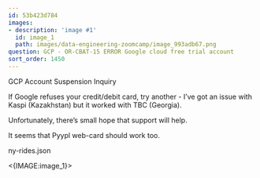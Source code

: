 ```yaml
---
id: 53b423d784
images:
- description: 'image #1'
  id: image_1
  path: images/data-engineering-zoomcamp/image_993adb67.png
question: GCP - OR-CBAT-15 ERROR Google cloud free trial account
sort_order: 1450
---
```


GCP Account Suspension Inquiry

If Google refuses your credit/debit card, try another - I’ve got an issue with Kaspi (Kazakhstan) but it worked with TBC (Georgia).

Unfortunately, there’s small hope that support will help.

It seems that Pyypl web-card should work too.

ny-rides.json

<{IMAGE:image_1}>

